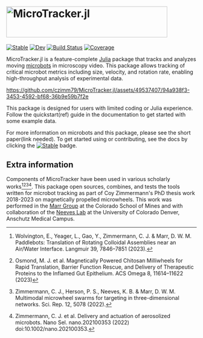 <h1><img alt="MicroTracker.jl" src="https://github.com/czimm79/MicroTracker.jl/assets/49537407/a6562792-4953-46cb-8e3a-7eba9ba8ee06" width=426 height=81.4 ></h1>

[![Stable](https://img.shields.io/badge/docs-stable-blue.svg)](https://czimm79.github.io/MicroTracker.jl/stable/)
[![Dev](https://img.shields.io/badge/docs-dev-blue.svg)](https://czimm79.github.io/MicroTracker.jl/dev/)
[![Build Status](https://github.com/czimm79/MicroTracker.jl/actions/workflows/CI.yml/badge.svg?branch=master)](https://github.com/czimm79/MicroTracker.jl/actions/workflows/CI.yml?query=branch%3Amaster)
[![Coverage](https://codecov.io/gh/czimm79/MicroTracker.jl/branch/master/graph/badge.svg)](https://codecov.io/gh/czimm79/MicroTracker.jl)

MicroTracker.jl is a feature-complete [Julia](https://julialang.org/) package that tracks and analyzes moving [microbots](https://www.nature.com/articles/s41467-020-19322-7) in microscopy video. This package allows tracking of critical microbot metrics including size, velocity, and rotation rate, enabling high-throughput analysis of experimental data.

https://github.com/czimm79/MicroTracker.jl/assets/49537407/94a938f3-3453-4592-bf68-36b9e59b7f2e

This package is designed for users with limited coding or Julia experience. Follow the quickstart(ref) guide in the documentation to get started with some example data.

For more information on microbots and this package, please see the short paper(link needed). To get started using or contributing, see the docs by clicking the [![Stable](https://img.shields.io/badge/docs-stable-blue.svg)](https://czimm79.github.io/MicroTracker.jl/stable/) badge. 

## Extra information
Components of MicroTracker have been used in various scholarly works[^1][^2][^3][^4]. This package open sources, combines, and tests the tools written for microbot tracking as part of Coy Zimmermann's PhD thesis work 2018-2023 on magnetically propelled microwheels. This work was performed in the [Marr Group](https://chemeng.mines.edu/project/marr-david/) at the Colorado School of Mines and with collaboration of the [Neeves Lab](https://neeveslab.com/) at the University of Colorado Denver, Anschutz Medical Campus.

[^1]: Wolvington, E., Yeager, L., Gao, Y., Zimmermann, C. J. & Marr, D. W. M. Paddlebots: Translation of Rotating Colloidal Assemblies near an Air/Water Interface. Langmuir 39, 7846–7851 (2023).
[^2]: Osmond, M. J. et al. Magnetically Powered Chitosan Milliwheels for Rapid Translation, Barrier Function Rescue, and Delivery of Therapeutic Proteins to the Inflamed Gut Epithelium. ACS Omega 8, 11614–11622 (2023)
[^3]: Zimmermann, C. J., Herson, P. S., Neeves, K. B. & Marr, D. W. M. Multimodal microwheel swarms for targeting in three-dimensional networks. Sci. Rep. 12, 5078 (2022).
[^4]: Zimmermann, C. J. et al. Delivery and actuation of aerosolized microbots. Nano Sel. nano.202100353 (2022) doi:10.1002/nano.202100353.
